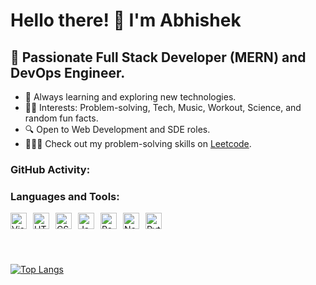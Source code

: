 
# Hello there! 👋 I'm Abhishek 

## 🚀 Passionate Full Stack Developer (MERN) and DevOps Engineer.

- 🌱 Always learning and exploring new technologies.
- 👌🏼 Interests: Problem-solving, Tech, Music, Workout, Science, and random fun facts.
- 🔍 Open to Web Development and SDE roles.
- 👨🏼‍💻 Check out my problem-solving skills on [Leetcode](https://leetcode.com/b4xabhishek/).

### GitHub Activity:

<!--START_SECTION:activity-->
<!--END_SECTION:activity-->

### Languages and Tools:

<img align="left" alt="Visual Studio Code" width="26px" src="https://cdn.jsdelivr.net/gh/devicons/devicon/icons/vscode/vscode-original.svg" style="margin-right:10px;" />
<img align="left" alt="HTML5" width="26px" src="https://cdn.jsdelivr.net/gh/devicons/devicon/icons/html5/html5-original.svg" style="margin-right:10px;" />
<img align="left" alt="CSS3" width="26px" src="https://cdn.jsdelivr.net/gh/devicons/devicon/icons/css3/css3-original.svg" style="margin-right:10px;" />
<img align="left" alt="JavaScript" width="26px" src="https://cdn.jsdelivr.net/gh/devicons/devicon/icons/javascript/javascript-original.svg" style="margin-right:10px;" />
<img align="left" alt="React" width="26px" src="https://cdn.jsdelivr.net/gh/devicons/devicon/icons/react/react-original.svg" style="margin-right:10px;" />
<img align="left" alt="Node.js" width="26px" src="https://cdn.jsdelivr.net/gh/devicons/devicon/icons/nodejs/nodejs-original.svg" style="margin-right:10px;" />
<img align="left" alt="Python" width="26px" src="https://cdn.jsdelivr.net/gh/devicons/devicon/icons/python/python-original.svg" style="margin-right:10px;" />
<br />
<br />
<br />
<br />

[![Top Langs](https://github-readme-stats.vercel.app/api/top-langs/?username=b4xabhishek&layout=compact)](https://github.com/b4xabhishek/github-readme-stats)
